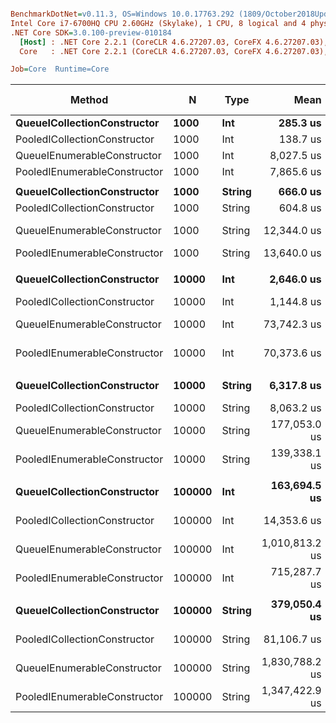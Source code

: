 ``` ini

BenchmarkDotNet=v0.11.3, OS=Windows 10.0.17763.292 (1809/October2018Update/Redstone5)
Intel Core i7-6700HQ CPU 2.60GHz (Skylake), 1 CPU, 8 logical and 4 physical cores
.NET Core SDK=3.0.100-preview-010184
  [Host] : .NET Core 2.2.1 (CoreCLR 4.6.27207.03, CoreFX 4.6.27207.03), 64bit RyuJIT
  Core   : .NET Core 2.2.1 (CoreCLR 4.6.27207.03, CoreFX 4.6.27207.03), 64bit RyuJIT

Job=Core  Runtime=Core  

```
|                       Method |      N |   Type |           Mean |        Error |        StdDev | Ratio | RatioSD | Gen 0/1k Op | Gen 1/1k Op | Gen 2/1k Op | Allocated Memory/Op |
|----------------------------- |------- |------- |---------------:|-------------:|--------------:|------:|--------:|------------:|------------:|------------:|--------------------:|
|  **QueueICollectionConstructor** |   **1000** |    **Int** |       **285.3 us** |     **7.615 us** |     **22.092 us** |  **1.00** |    **0.00** |   **1293.4570** |           **-** |           **-** |          **3976.56 KB** |
| PooledICollectionConstructor |   1000 |    Int |       138.7 us |     1.131 us |      1.002 us |  0.44 |    0.03 |     15.1367 |           - |           - |            46.88 KB |
|  QueueIEnumerableConstructor |   1000 |    Int |     8,027.5 us |    17.897 us |     16.741 us | 25.79 |    1.65 |   2687.5000 |           - |           - |          8281.25 KB |
| PooledIEnumerableConstructor |   1000 |    Int |     7,865.6 us |    35.098 us |     32.830 us | 25.27 |    1.60 |     31.2500 |           - |           - |              125 KB |
|                              |        |        |                |              |               |       |         |             |             |             |                     |
|  **QueueICollectionConstructor** |   **1000** | **String** |       **666.0 us** |     **5.782 us** |      **5.126 us** |  **1.00** |    **0.00** |   **2563.4766** |           **-** |           **-** |          **7882.81 KB** |
| PooledICollectionConstructor |   1000 | String |       604.8 us |     1.377 us |      1.221 us |  0.91 |    0.01 |     14.6484 |           - |           - |            46.88 KB |
|  QueueIEnumerableConstructor |   1000 | String |    12,344.0 us |    29.457 us |     27.554 us | 18.53 |    0.14 |   5281.2500 |           - |           - |         16273.44 KB |
| PooledIEnumerableConstructor |   1000 | String |    13,640.0 us |    49.413 us |     43.803 us | 20.48 |    0.13 |     31.2500 |           - |           - |           132.81 KB |
|                              |        |        |                |              |               |       |         |             |             |             |                     |
|  **QueueICollectionConstructor** |  **10000** |    **Int** |     **2,646.0 us** |    **19.261 us** |     **18.017 us** |  **1.00** |    **0.00** |  **12656.2500** |           **-** |           **-** |         **39132.81 KB** |
| PooledICollectionConstructor |  10000 |    Int |     1,144.8 us |     4.032 us |      3.574 us |  0.43 |    0.00 |     13.6719 |           - |           - |            46.88 KB |
|  QueueIEnumerableConstructor |  10000 |    Int |    73,742.3 us |   343.689 us |    321.487 us | 27.87 |    0.20 |  41571.4286 |           - |           - |           128375 KB |
| PooledIEnumerableConstructor |  10000 |    Int |    70,373.6 us |   451.377 us |    422.219 us | 26.60 |    0.23 |           - |           - |           - |              125 KB |
|                              |        |        |                |              |               |       |         |             |             |             |                     |
|  **QueueICollectionConstructor** |  **10000** | **String** |     **6,317.8 us** |    **93.604 us** |     **87.557 us** |  **1.00** |    **0.00** |  **24992.1875** |           **-** |           **-** |         **78195.31 KB** |
| PooledICollectionConstructor |  10000 | String |     8,063.2 us |    40.070 us |     35.521 us |  1.28 |    0.02 |           - |           - |           - |            46.88 KB |
|  QueueIEnumerableConstructor |  10000 | String |   177,053.0 us |   835.623 us |    740.758 us | 28.03 |    0.42 |  41333.3333 |  41333.3333 |  41333.3333 |        256367.19 KB |
| PooledIEnumerableConstructor |  10000 | String |   139,338.1 us | 1,386.927 us |  1,229.475 us | 22.06 |    0.36 |           - |           - |           - |           132.81 KB |
|                              |        |        |                |              |               |       |         |             |             |             |                     |
|  **QueueICollectionConstructor** | **100000** |    **Int** |   **163,694.5 us** | **3,238.811 us** |  **3,180.945 us** |  **1.00** |    **0.00** |  **37000.0000** |  **37000.0000** |  **37000.0000** |        **390945.67 KB** |
| PooledICollectionConstructor | 100000 |    Int |    14,353.6 us |   163.933 us |    153.343 us |  0.09 |    0.00 |           - |           - |           - |            46.88 KB |
|  QueueIEnumerableConstructor | 100000 |    Int | 1,010,813.2 us | 7,149.570 us |  6,337.907 us |  6.17 |    0.14 | 216000.0000 | 176000.0000 | 174000.0000 |       1025213.43 KB |
| PooledIEnumerableConstructor | 100000 |    Int |   715,287.7 us | 6,483.407 us |  5,413.938 us |  4.38 |    0.10 |           - |           - |           - |              125 KB |
|                              |        |        |                |              |               |       |         |             |             |             |                     |
|  **QueueICollectionConstructor** | **100000** | **String** |   **379,050.4 us** | **7,476.814 us** | **14,758.501 us** |  **1.00** |    **0.00** |  **16000.0000** |  **16000.0000** |  **16000.0000** |        **781404.85 KB** |
| PooledICollectionConstructor | 100000 | String |    81,106.7 us |   308.118 us |    273.139 us |  0.21 |    0.01 |           - |           - |           - |            46.88 KB |
|  QueueIEnumerableConstructor | 100000 | String | 1,830,788.2 us | 3,819.223 us |  3,385.642 us |  4.83 |    0.26 | 375000.0000 | 336000.0000 | 332000.0000 |       2049594.12 KB |
| PooledIEnumerableConstructor | 100000 | String | 1,347,422.9 us | 5,346.316 us |  4,739.370 us |  3.56 |    0.20 |           - |           - |           - |           132.81 KB |
